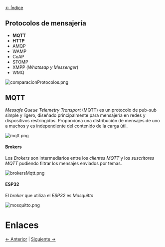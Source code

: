 [<- Índice](InternetOfThings.md)

## Protocolos de mensajería

- **MQTT**
- **HTTP**
- AMQP
- WAMP
- CoAP
- STOMP
- XMPP (*Whatssap y Messenger*)
- WMQ

![comparacionProtocolos.png](imagenes/comparacionProtocolos.png)

## MQTT

*Messafe Queue Telemetry Transport* (MQTT) es un protocolo de pub-sub simple y ligero, diseñado principalmente para mensajería en redes y dispositivos restringidos. Proporciona una distribución de mensajes de uno a muchos y es independiente del contenido de la carga útil.

![mqtt.png](imagenes/mqtt.png)

#### Brokers

Los *Brokers* son intermediarios entre los *clientes MQTT* y los *suscritores MQTT* pudiendo filtrar los mensajes enviados por temas.

![brokersMqtt.png](imagenes/brokersMqtt.png)

#### ESP32

El *broker* que utiliza el *ESP32* es *Mosquitto*

![mosquitto.png](imagenes/mosquitto.png)

# Enlaces

[<- Anterior](Codigos%20avanzados%20HTTP.md) | [Siguiente ->](Codigos%20MQTT.md)